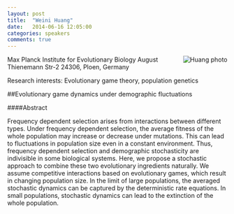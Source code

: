 ```yaml
---
layout: post
title:  "Weini Huang"
date:   2014-06-16 12:05:00
categories: speakers
comments: true
---
```


<footer class="entry-meta">
<img src="{{ site.url }}/images/huang.jpg" alt="Huang photo" align="right">
<span class="author vcard" itemprop="author" itemscope itemtype="http://schema.org/Person"></a></span></span>
</footer>


Max Planck Institute for Evolutionary Biology
August Thienemann Str-2
24306, Ploen, Germany

Research interests: 
Evolutionary game theory, population genetics

##Evolutionary game dynamics under demographic fluctuations 

####Abstract

Frequency dependent selection arises from interactions between different types. Under frequency dependent selection, the average fitness of the whole population may increase or decrease under mutations. This can lead to fluctuations in population size even in a constant environment. Thus, frequency dependent selection and demographic stochasticity are indivisible in some biological systems. Here, we propose a stochastic approach to combine these two evolutionary ingredients naturally. We assume competitive interactions based on evolutionary games, which result in changing population size. In the limit of large populations, the averaged stochastic dynamics can be captured by the deterministic rate equations. In small populations, stochastic dynamics can lead to the extinction of the whole population. 